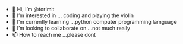 - 👋 Hi, I’m @torimit
- 👀 I’m interested in ... coding and playing the violin 
- 🌱 I’m currently learning ...python computer programming lamguage
- 💞️ I’m looking to collaborate on ...not much really
- 📫 How to reach me ...please dont

<!---
torimit/torimit is a ✨ special ✨ repository because its `README.md` (this file) appears on your GitHub profile.
You can click the Preview link to take a look at your changes.
--->
